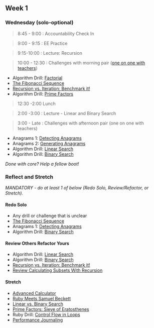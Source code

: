## Week 1

### Wednesday (solo-optional)

> 8:45 - 9:00 : Accountability Check In

> 9:00 - 9:15 : EE Practice

> 9:15-10:00 : Lecture: Recursion

> 10:00 - 12:30 : Challenges with morning pair ([one on one with teachers](https://docs.google.com/a/devbootcamp.com/spreadsheet/ccc?key=0AozpO5yzg9E6dEdEWVhhME8yeVYzd1V4am9qMTVjX2c&usp=sharing#gid=0))

- Algorithm Drill: [Factorial](https://github.com/sea-lions-2014/algorithm-drill-factorial-challenge)
- [The Fibonacci Sequence](https://github.com/sea-lions-2014/the-fibonacci-sequence-challenge)
- [Recursion vs. Iteration: Benchmark it!](https://github.com/sea-lions-2014/recursion-vs-iteration-benchmarking-it-challenge)
- Algorithm Drill: [Prime Factors](https://github.com/sea-lions-2014/algorithm-drill-prime-factors-challenge)


> 12:30 -2:00 Lunch

> 2:00 -3:00 : Lecture - Linear and Binary Search

> 3:00 - Late : Challenges with afternoon pair (one on one with teachers)

- Anagrams 1: [Detecting Anagrams](https://github.com/sea-lions-2014/anagrams-1-detecting-anagrams-challenge)
- Anagrams 2: [Generating Anagrams](https://github.com/sea-lions-2014/anagrams-2-generating-anagrams-challenge)
- Algorithm Drill: [Linear Search](https://github.com/sea-lions-2014/algorithm-drill-linear-search-challenge)
- Algorithm Drill: [Binary Search](https://github.com/sea-lions-2014/algorithm-drill-binary-search-challenge)

*Done with core? Help a fellow boot!*

### Reflect and Stretch

*MANDATORY - do at least 1 of below (Redo Solo, Review/Refactor, or Stretch).*

#### Redo Solo

- Any drill or challenge that is unclear
- [The Fibonacci Sequence](https://github.com/sea-lions-2014/the-fibonacci-sequence-challenge)
- Anagrams 1: [Detecting Anagrams](https://github.com/sea-lions-2014/anagrams-1-detecting-anagrams-challenge)
- Algorithm Drill: [Binary Search](https://github.com/sea-lions-2014/algorithm-drill-binary-search-challenge)

#### Review Others Refactor Yours

- Algorithm Drill: [Linear Search](https://github.com/sea-lions-2014/algorithm-drill-linear-search-challenge)
- Algorithm Drill: [Binary Search](https://github.com/sea-lions-2014/algorithm-drill-binary-search-challenge)
- [Recursion vs. Iteration: Benchmark it!](https://github.com/sea-lions-2014/recursion-vs-iteration-benchmarking-it-challenge)
- [Review Calculating Subsets With Recursion](https://github.com/sea-lions-2014/review-calculating-subsets-with-recursion-challenge)

#### Stretch

- [Advanced Calculator](https://github.com/sea-lions-2014/advanced-calculator-challenge)
- [Ruby Meets Samuel Beckett](https://github.com/sea-lions-2014/quad-ruby-meets-samuel-beckett-challenge)
- [Linear vs. Binary Search](https://github.com/sea-lions-2014/binary-vs-linear-searching-challenge)
- [Prime Factors: Sieve of Eratosthenes](https://github.com/sea-lions-2014/prime-factors-sieve-of-eratosthenes-challenge)
- Ruby Drill: [Control Flow in Loops](https://github.com/sea-lions-2014/ruby-drill-control-flow-in-loops-challenge)
- [Performance Journaling](https://github.com/sea-lions-2014/performance-journaling-challenge)

